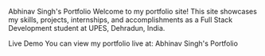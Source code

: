 Abhinav Singh's Portfolio
Welcome to my portfolio site! This site showcases my skills, projects, internships, and accomplishments as a Full Stack Development student at UPES, Dehradun, India.

Live Demo
You can view my portfolio live at: Abhinav Singh's Portfolio
